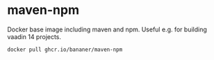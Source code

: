 # maven-npm

Docker base image including maven and npm. Useful e.g. for building vaadin 14 projects.

`docker pull ghcr.io/bananer/maven-npm`
